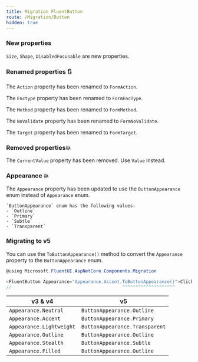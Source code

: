 ```yaml
---
title: Migration FluentButton
route: /Migration/Button
hidden: true
---
```


### New properties
  `Size`,  `Shape`, `DisabledFocusable` are new properties.

### Renamed properties 🔃
  The `Action` property has been renamed to `FormAction`.
  
  The `Enctype` property has been renamed to `FormEncType`.
  
  The `Method` property has been renamed to `FormMethod`.
  
  The `NoValidate` property has been renamed to `FormNoValidate`.
  
  The `Target` property has been renamed to `FormTarget`.

### Removed properties💥
  The `CurrentValue` property has been removed. Use `Value` instead.

### Appearance 💥
  The `Appearance` property has been updated to use the `ButtonAppearance` enum
    instead of `Appearance` enum.

    `ButtonAppearance` enum has the following values:
    - `Outline`
    - `Primary`
    - `Subtle`
    - `Transparent`

### Migrating to v5

You can use the `ToButtonAppearance()` method to convert the `Appearance` property to the `ButtonAppearance` enum.
```csharp	
@using Microsoft.FluentUI.AspNetCore.Components.Migration

<FluentButton Appearance="Appearance.Accent.ToButtonAppearance()">Click</FluentButton>
//                                          ^^^^^^^^^^^^^^^^^^^^
```


|v3 & v4|v5|
|-----|-----|
|`Appearance.Neutral`    |`ButtonAppearance.Outline`|
|`Appearance.Accent`     |`ButtonAppearance.Primary`|
|`Appearance.Lightweight`|`ButtonAppearance.Transparent`|
|`Appearance.Outline`    |`ButtonAppearance.Outline`|
|`Appearance.Stealth`    |`ButtonAppearance.Subtle`|
|`Appearance.Filled`     |`ButtonAppearance.Outline`|

